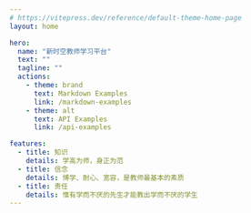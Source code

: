 ```yaml
---
# https://vitepress.dev/reference/default-theme-home-page
layout: home

hero:
  name: "新时空教师学习平台"
  text: ""
  tagline: ""
  actions:
    - theme: brand
      text: Markdown Examples
      link: /markdown-examples
    - theme: alt
      text: API Examples
      link: /api-examples

features:
  - title: 知识
    details: 学高为师，身正为范
  - title: 信念
    details: 博学、耐心、宽容，是教师最基本的素质
  - title: 责任
    details: 惟有学而不厌的先生才能教出学而不厌的学生
---
```


